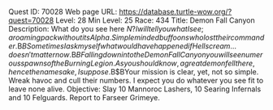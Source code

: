 Quest ID: 70028
Web page URL: https://database.turtle-wow.org/?quest=70028
Level: 28
Min Level: 25
Race: 434
Title: Demon Fall Canyon
Description: What do you see here $N? I will tell you what I see; a roaming pack without its Alpha. Simple minded buffoons who lost their commander.$B$BSometimes I ask myself what would have happened if Hellscream… doesn't matter now.$B$BFalling down into the Demon Fall Canyon you will see numerous spawns of the Burning Legion. As you should know, a great demon fell there, hence the namesake, I suppose.$B$BYour mission is clear, yet, not so simple. Wreak havoc and cull their numbers. I expect you do whatever you see fit to leave none alive.
Objective: Slay 10 Mannoroc Lashers, 10 Searing Infernals and 10 Felguards. Report to Farseer Grimeye.

